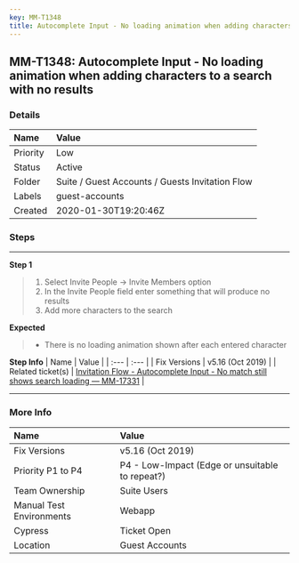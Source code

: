 ```yaml
---
key: MM-T1348
title: Autocomplete Input - No loading animation when adding characters to a search with no results
---
```


## MM-T1348: Autocomplete Input - No loading animation when adding characters to a search with no results

### Details

| Name     | Value                                           |
| :------- | :---------------------------------------------- |
| Priority | Low                                             |
| Status   | Active                                          |
| Folder   | Suite / Guest Accounts / Guests Invitation Flow |
| Labels   | guest-accounts                                  |
| Created  | 2020-01-30T19:20:46Z                            |

### Steps

<hr/>

**Step 1**

> <article><ol><li>Select Invite People -&gt; Invite Members option</li><li>In the Invite People field enter something that will produce no results</li><li>Add more characters to the search</li></ol></article>

**Expected**

> <article><ul><li>There is no loading animation shown after each entered character</li></ul></article>

**Step Info**
| Name | Value |
| :--- | :--- |
| Fix Versions | v5.16 (Oct 2019) |
| Related ticket(s) | <a href="https://mattermost.atlassian.net/browse/MM-17331">Invitation Flow - Autocomplete Input - No match still shows search loading — MM-17331</a> |

<hr/>

### More Info

| Name                     | Value                                           |
| :----------------------- | :---------------------------------------------- |
| Fix Versions             | v5.16 (Oct 2019)                                |
| Priority P1 to P4        | P4 - Low-Impact (Edge or unsuitable to repeat?) |
| Team Ownership           | Suite Users                                     |
| Manual Test Environments | Webapp                                          |
| Cypress                  | Ticket Open                                     |
| Location                 | Guest Accounts                                  |
